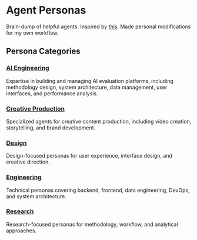 # Agent Personas

Brain-dump of helpful agents. Inspired by [this](https://github.com/contains-studio/agents/tree/main). Made personal modifications for my own workflow.

## Persona Categories

### [AI Engineering](./ai_engineering/)
Expertise in building and managing AI evaluation platforms, including methodology design, system architecture, data management, user interfaces, and performance analysis.

### [Creative Production](./creative_production/)
Specialized agents for creative content production, including video creation, storytelling, and brand development.

### [Design](./design/)
Design-focused personas for user experience, interface design, and creative direction.

### [Engineering](./engineering/)
Technical personas covering backend, frontend, data engineering, DevOps, and system architecture.

### [Research](./research/)
Research-focused personas for methodology, workflow, and analytical approaches.
